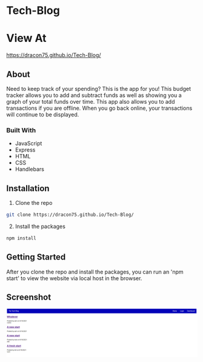 # Tech-Blog

# View At
https://dracon75.github.io/Tech-Blog/

## About 

Need to keep track of your spending? This is the app for you! This budget tracker allows you to add and subtract funds as well as showing you a graph of your total funds over time. This app also allows you to add transactions if you are offline. When you go back online, your transactions will continue to be displayed. 

### Built With

* JavaScript
* Express
* HTML
* CSS
* Handlebars

## Installation

1. Clone the repo

```sh
git clone https://dracon75.github.io/Tech-Blog/
```

2. Install the packages

```sh
npm install
```

## Getting Started

After you clone the repo and install the packages, you can run an 'npm start' to view the website via local host in the browser.

## Screenshot 

<img src='public\Tech-Blog_Screenshot.PNG'>